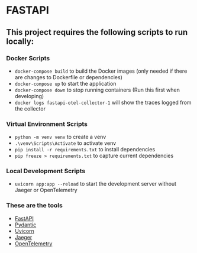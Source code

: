 # FASTAPI

## This project requires the following scripts to run locally:

### Docker Scripts
- `docker-compose build` to build the Docker images (only needed if there are changes to Dockerfile or dependencies)
- `docker-compose up` to start the application
- `docker-compose down` to stop running containers (Run this first when developing)
- `docker logs fastapi-otel-collector-1` will show the traces logged from the collector

### Virtual Environment Scripts
- `python -m venv venv` to create a venv
- `.\venv\Scripts\Activate` to activate venv
- `pip install -r requirements.txt` to install dependencies
- `pip freeze > requirements.txt` to capture current dependencies

### Local Development Scripts
- `uvicorn app:app --reload` to start the development server without Jaeger or OpenTelemetry

### These are the tools
- [FastAPI](https://fastapi.tiangolo.com/)
- [Pydantic](https://docs.pydantic.dev/latest/)
- [Uvicorn](https://www.uvicorn.org/)
- [Jaeger](https://www.jaegertracing.io/)
- [OpenTelemetry](https://opentelemetry.io/docs/languages/python/getting-started/)
